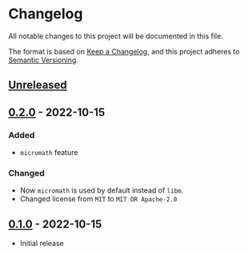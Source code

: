 # Changelog
All notable changes to this project will be documented in this file.

The format is based on [Keep a Changelog](https://keepachangelog.com/en/1.0.0/),
and this project adheres to [Semantic Versioning](https://semver.org/spec/v2.0.0.html).

## [Unreleased]

## [0.2.0] - 2022-10-15
### Added
- `micromath` feature

### Changed
- Now `micromath` is used by default instead of `libm`.
- Changed license from `MIT` to `MIT OR Apache-2.0`

## [0.1.0] - 2022-10-15
- Initial release

[Unreleased]: https://github.com/chvllad/max31855-rs/compare/v0.2.0...HEAD
[0.2.0]: https://github.com/chvllad/max31855-rs/compare/v0.1.0...v0.2.0
[0.1.0]: https://github.com/chvllad/max31855-rs/releases/tag/v0.1.0